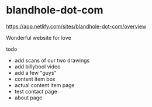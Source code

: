 # blandhole-dot-com

https://app.netlify.com/sites/blandhole-dot-com/overview

Wonderful website for love

todo
 * add scans of our two drawings
 * add billybool video
 * add a few "guys"
 * content item box
 * actual content item page
 * test contact page
 * about page
